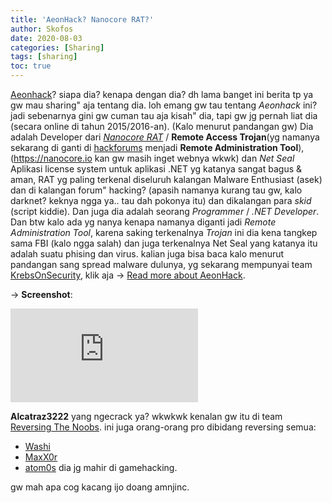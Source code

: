 ```yaml
---
title: 'AeonHack? Nanocore RAT?'
author: Skofos
date: 2020-08-03 
categories: [Sharing]
tags: [sharing]
toc: true
---
```


[Aeonhack](https://aeonhack.com)? siapa dia? kenapa dengan dia? dh lama banget ini berita tp ya gw mau sharing" aja tentang dia. loh emang gw tau tentang *Aeonhack* ini? jadi sebenarnya gini gw cuman tau aja kisah" dia, tapi gw jg pernah liat dia (secara online di tahun 2015/2016-an). (Kalo menurut pandangan gw) Dia adalah Developer dari *[Nanocore RAT](https://any.run/malware-trends/nanocore)* / **Remote Access Trojan**(yg namanya sekarang di ganti di [hackforums](https://hackforums.net) menjadi **Remote Administration Tool**),(<https://nanocore.io> kan gw masih inget webnya wkwk) dan *Net Seal* Aplikasi license system untuk aplikasi .NET yg katanya sangat bagus & aman, RAT yg paling terkenal diseluruh kalangan Malware Enthusiast (asek) dan di kalangan forum" hacking? (apasih namanya kurang tau gw, kalo darknet? keknya ngga ya.. tau dah pokonya itu) dan dikalangan para *skid* (script kiddie). Dan juga dia adalah seorang *Programmer* / *.NET Developer*. Dan btw kalo ada yg nanya kenapa namanya diganti jadi *Remote Administration Tool*, karena saking terkenalnya *Trojan* ini dia kena tangkep sama FBI (kalo ngga salah) dan juga terkenalnya Net Seal yang katanya itu adalah suatu phising dan virus. kalian juga bisa baca kalo menurut pandangan sang spread malware dulunya, yg sekarang mempunyai team [KrebsOnSecurity](https://krebsonsecurity.com), klik aja -> [Read more about AeonHack](https://krebsonsecurity.com/2017/04/dual-use-software-criminal-case-not-so-novel/#more-38864).

-> **Screenshot**:

![img1](https://cracking.org/proxy.php?image=https%3A%2F%2Fpreview.ibb.co%2Fhkc6pf%2Fnanocore.png&hash=b26c8da94ee8b5ede0a6cf883c498a0a)

**Alcatraz3222** yang ngecrack ya? wkwkwk kenalan gw itu di team [Reversing The Noobs](https://rtn-team.cc). 
ini juga orang-orang pro dibidang reversing semua:
* [Washi](https://hackforums.net/member.php?action=profile&uid=873632)
* [MaxX0r](https://hackforums.net/member.php?action=profile&uid=621877)
* [atom0s](https://atom0s.com) dia jg mahir di gamehacking. 

gw mah apa cog kacang ijo doang amnjinc.

